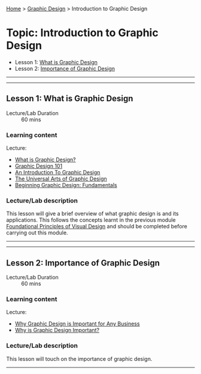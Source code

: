 [Home](../index.md) > [Graphic Design](./graphic-design-module.md) > Introduction to Graphic Design

# Topic: Introduction to Graphic Design

* Lesson 1: [What is Graphic Design](#lesson-1)
* Lesson 2: [Importance of Graphic Design](#lesson-2)

---
---

## Lesson 1: What is Graphic Design

<dl>
<dt>Lecture/Lab Duration</dt>
<dd>60 mins</dd>
</dl>


### Learning content 

Lecture:

* [What is Graphic Design?](https://www.youtube.com/watch?v=dFSia1LZI4Y)
* [Graphic Design 101](https://www.slideshare.net/sbernalmarcial/graphic-design-101)
* [An Introduction To Graphic Design](https://www.slideshare.net/AfshanKirmani/an-introduction-to-graphic-design-presentation)
* [The Universal Arts of Graphic Design](https://youtu.be/sTi5SNgxE3U)
* [Beginning Graphic Design: Fundamentals](https://youtu.be/YqQx75OPRa0)  

### Lecture/Lab description

This lesson will give a brief overview of what graphic design is and its applications. 
This follows the concepts learnt in the previous module [Foundational Principles of Visual Design](../foundational-principles-of-visual-design/foundational-principles-of-visual-design-module.md) and should be completed before carrying out this module.

---
---
## Lesson 2:  Importance of Graphic Design 

<dl>
<dt>Lecture/Lab Duration</dt>
<dd>60 mins</dd>
</dl>


### Learning content 

Lecture:

* [Why Graphic Design is Important for Any Business](https://designpickle.com/why-graphic-design-is-important-for-any-business/)
* [Why is Graphic Design Important?](https://www.youtube.com/watch?v=A_XeC-bop-Y&t=7s)

### Lecture/Lab description

This lesson will touch on the importance of graphic design.

---

